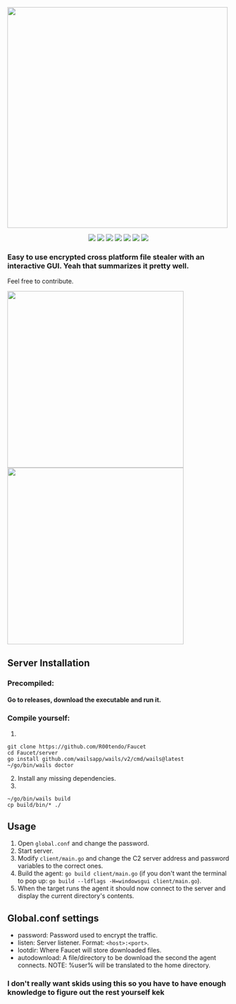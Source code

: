 
<img width=500 src="https://github.com/user-attachments/assets/d5a8c5bb-3cbb-4463-9390-c5e1aaeefaa2"></img>
<p align="center">
<img src="https://img.shields.io/badge/go-%2300ADD8.svg?style=for-the-badge&logo=go&logoColor=white">
<img src="https://img.shields.io/badge/html5-%23E34F26.svg?style=for-the-badge&logo=html5&logoColor=white">
<img src="https://img.shields.io/badge/css3-%231572B6.svg?style=for-the-badge&logo=css3&logoColor=white">
<img src="https://img.shields.io/badge/react-%2320232a.svg?style=for-the-badge&logo=react&logoColor=%2361DAFB">
<img src="https://img.shields.io/badge/Windows-0078D6?style=for-the-badge&logo=windows&logoColor=white">
<img src="https://img.shields.io/badge/Linux-FCC624?style=for-the-badge&logo=linux&logoColor=black">
<img src="https://img.shields.io/badge/mac%20os-000000?style=for-the-badge&logo=macos&logoColor=F0F0F0">
</p>

### Easy to use encrypted cross platform file stealer with an interactive GUI. Yeah that summarizes it pretty well.
Feel free to contribute.

<img src="https://github.com/user-attachments/assets/12251e58-3479-4be7-b8ff-4ea79b87e06f" width=400></img>
<img src="https://github.com/user-attachments/assets/de064cef-4f9f-4391-80ff-7286c92a95e5" width=400></img>

## <b>Server Installation</b>
### Precompiled:
#### Go to releases, download the executable and run it.
### Compile yourself:
1. 
```
git clone https://github.com/R00tendo/Faucet
cd Faucet/server
go install github.com/wailsapp/wails/v2/cmd/wails@latest
~/go/bin/wails doctor
```
2. Install any missing dependencies.
3.
```
~/go/bin/wails build
cp build/bin/* ./
```

## <b>Usage</b>
1. Open `global.conf` and change the password.
2. Start server.
3. Modify `client/main.go` and change the C2 server address and password variables to the correct ones.
4. Build the agent: `go build client/main.go` (if you don't want the terminal to pop up: `go build --ldflags -H=windowsgui client/main.go`).
5. When the target runs the agent it should now connect to the server and display the current directory's contents.

## <b>Global.conf settings</b>
* password: Password used to encrypt the traffic.
* listen: Server listener. Format: `<host>:<port>`.
* lootdir: Where Faucet will store downloaded files.
* autodownload: A file/directory to be download the second the agent connects. NOTE: %user% will be translated to the home directory.

### I don't really want skids using this so you have to have enough knowledge to figure out the rest yourself kek
